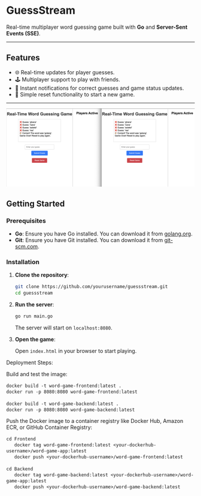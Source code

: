 # **GuessStream**

Real-time multiplayer word guessing game built with **Go** and **Server-Sent Events (SSE)**.

---

## **Features**

- 🌐 Real-time updates for player guesses.
- 🕹️ Multiplayer support to play with friends.
- 🎉 Instant notifications for correct guesses and game status updates.
- 🔄 Simple reset functionality to start a new game.

---

![Progress](./progress/Progress2.png)

## **Getting Started**

### Prerequisites

- **Go**: Ensure you have Go installed. You can download it from [golang.org](https://golang.org/dl/).
- **Git**: Ensure you have Git installed. You can download it from [git-scm.com](https://git-scm.com/).

### Installation

1. **Clone the repository**:

   ```sh
   git clone https://github.com/yourusername/guessstream.git
   cd guessstream
   ```

2. **Run the server**:

   ```sh
   go run main.go
   ```

   The server will start on `localhost:8080`.

3. **Open the game**:

   Open `index.html` in your browser to start playing.

Deployment Steps:

Build and test the image:

```
docker build -t word-game-frontend:latest .
docker run -p 8080:8080 word-game-frontend:latest

docker build -t word-game-backend:latest .
docker run -p 8080:8080 word-game-backend:latest
```

Push the Docker image to a container registry like Docker Hub, Amazon ECR, or GitHub Container Registry:

```
cd Frontend
   docker tag word-game-frontend:latest <your-dockerhub-username>/word-game-app:latest
   docker push <your-dockerhub-username>/word-game-frontend:latest

cd Backend
   docker tag word-game-backend:latest <your-dockerhub-username>/word-game-app:latest
   docker push <your-dockerhub-username>/word-game-backend:latest
```

